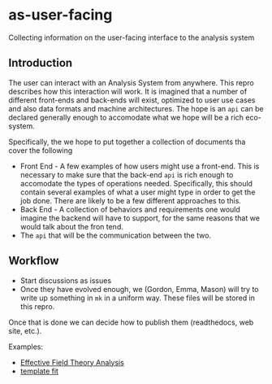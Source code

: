 # as-user-facing
Collecting information on the user-facing interface to the analysis system

## Introduction

The user can interact with an Analysis System from anywhere. This repro describes how this interaction will work. It is imagined that a number of different front-ends and back-ends will exist, optimized to user use cases and also data formats and machine architectures. The hope is an `api` can be declared generally enough to accomodate what we hope will be a rich eco-system.

Specifically, the we hope to put together a collection of documents tha cover the following

- Front End - A few examples of how users might use a front-end. This is necessary to make sure that the back-end `api` is rich
  enough to accomodate the types of operations needed. Specifically, this should contain several examples of what a user might
  type in order to get the job done. There are likely to be a few different approaches to this.
- Back End - A collection of behaviors and requirements one would imagine the backend will have to support, for the same reasons
  that we would talk about the fron tend.
- The `api` that will be the communication between the two.

## Workflow

- Start discussions as issues
- Once they have evolved enough, we (Gordon, Emma, Mason) will try to write up something in `mk` in a uniform way. These files will be stored in this repro.

Once that is done we can decide how to publish them (readthedocs, web site, etc.).

Examples:
 - [Effective Field Theory Analysis](eft-madminer.md)
 - [template fit](template-ft.md)